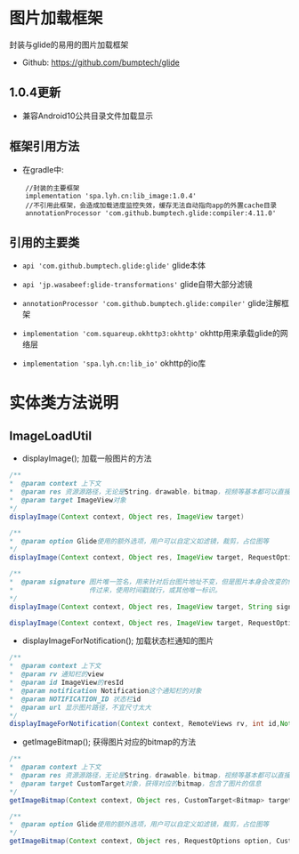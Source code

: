 # 图片加载框架

封装与glide的易用的图片加载框架

- Github: https://github.com/bumptech/glide

## 1.0.4更新

- 兼容Android10公共目录文件加载显示

## 框架引用方法

- 在gradle中:
```
    //封装的主要框架
    implementation 'spa.lyh.cn:lib_image:1.0.4'
    //不引用此框架，会造成加载进度监控失效，缓存无法自动指向app的外置cache目录
    annotationProcessor 'com.github.bumptech.glide:compiler:4.11.0'
```

## 引用的主要类

- `api 'com.github.bumptech.glide:glide'` glide本体

- `api 'jp.wasabeef:glide-transformations'` glide自带大部分滤镜

- `annotationProcessor 'com.github.bumptech.glide:compiler'` glide注解框架

- `implementation 'com.squareup.okhttp3:okhttp'` okhttp用来承载glide的网络层

- `implementation 'spa.lyh.cn:lib_io'` okhttp的io库

# 实体类方法说明

## ImageLoadUtil

- displayImage();
加载一般图片的方法

```java
/**
*  @param context 上下文
*  @param res 资源源路径，无论是String，drawable，bitmap，视频等基本都可以直接传
*  @param target ImageView对象
*/
displayImage(Context context, Object res, ImageView target)

/**
*  @param option Glide使用的额外选项，用户可以自定义如滤镜，裁剪，占位图等
*/
displayImage(Context context, Object res, ImageView target, RequestOptions option)

/**
*  @param signature 图片唯一签名，用来针对后台图片地址不变，但是图片本身会改变的情况，唯一标识符最好是由后台
*                   传过来，使用时间戳就行，或其他唯一标识。
*/
displayImage(Context context, Object res, ImageView target, String signature)

displayImage(Context context, Object res, ImageView target, RequestOptions option, String signature)
```

- displayImageForNotification();
加载状态栏通知的图片

```java
/**
*  @param context 上下文
*  @param rv 通知栏的view
*  @param id ImageView的resId
*  @param notification Notification这个通知栏的对象
*  @param NOTIFICATION_ID 状态栏id
*  @param url 显示图片路径，不宜尺寸太大
*/
displayImageForNotification(Context context, RemoteViews rv, int id,Notification notification, int NOTIFICATION_ID, String url)
```

- getImageBitmap();
获得图片对应的bitmap的方法

```java
/**
*  @param context 上下文
*  @param res 资源源路径，无论是String，drawable，bitmap，视频等基本都可以直接传
*  @param target CustomTarget对象，获得对应的bitmap，包含了图片的信息
*/
getImageBitmap(Context context, Object res, CustomTarget<Bitmap> target)

/**
*  @param option Glide使用的额外选项，用户可以自定义如滤镜，裁剪，占位图等
*/
getImageBitmap(Context context, Object res, RequestOptions option, CustomTarget<Bitmap> target)
```
